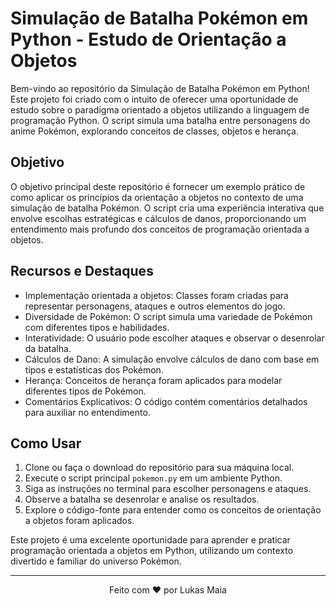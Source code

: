 # Simulação de Batalha Pokémon em Python - Estudo de Orientação a Objetos

Bem-vindo ao repositório da Simulação de Batalha Pokémon em Python! Este projeto foi criado com o intuito de oferecer uma oportunidade de estudo sobre o paradigma orientado a objetos utilizando a linguagem de programação Python. O script simula uma batalha entre personagens do anime Pokémon, explorando conceitos de classes, objetos e herança.

## Objetivo

O objetivo principal deste repositório é fornecer um exemplo prático de como aplicar os princípios da orientação a objetos no contexto de uma simulação de batalha Pokémon. O script cria uma experiência interativa que envolve escolhas estratégicas e cálculos de danos, proporcionando um entendimento mais profundo dos conceitos de programação orientada a objetos.

## Recursos e Destaques

- Implementação orientada a objetos: Classes foram criadas para representar personagens, ataques e outros elementos do jogo.
- Diversidade de Pokémon: O script simula uma variedade de Pokémon com diferentes tipos e habilidades.
- Interatividade: O usuário pode escolher ataques e observar o desenrolar da batalha.
- Cálculos de Dano: A simulação envolve cálculos de dano com base em tipos e estatísticas dos Pokémon.
- Herança: Conceitos de herança foram aplicados para modelar diferentes tipos de Pokémon.
- Comentários Explicativos: O código contém comentários detalhados para auxiliar no entendimento.

## Como Usar

1. Clone ou faça o download do repositório para sua máquina local.
2. Execute o script principal `pokemon.py` em um ambiente Python.
3. Siga as instruções no terminal para escolher personagens e ataques.
4. Observe a batalha se desenrolar e analise os resultados.
5. Explore o código-fonte para entender como os conceitos de orientação a objetos foram aplicados.

Este projeto é uma excelente oportunidade para aprender e praticar programação orientada a objetos em Python, utilizando um contexto divertido e familiar do universo Pokémon.

---

<p align="center">
  Feito com ❤️ por Lukas Maia
</p>
